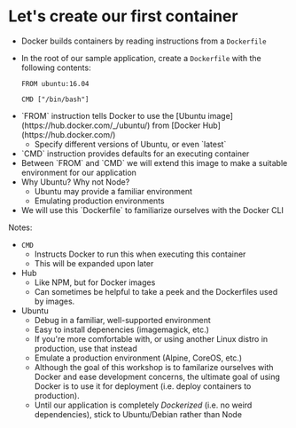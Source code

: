 # Let's create our first container

- Docker builds containers by reading instructions from a `Dockerfile`
- In the root of our sample application, create a `Dockerfile` with the following contents:
  ```
  FROM ubuntu:16.04

  CMD ["/bin/bash"]
  ```

- <!-- .element: class="fragment" data-fragment-index="1" --> `FROM` instruction tells Docker to use the [Ubuntu image](https://hub.docker.com/_/ubuntu/) from [Docker Hub](https://hub.docker.com/)
  - <!-- .element: class="fragment" data-fragment-index="1" --> Specify different versions of Ubuntu, or even `latest`
- <!-- .element: class="fragment" data-fragment-index="1" --> `CMD` instruction provides defaults for an executing container
- <!-- .element: class="fragment" data-fragment-index="1" --> Between `FROM` and `CMD` we will extend this image to make a suitable environment for our application
- <!-- .element: class="fragment" data-fragment-index="2" --> Why Ubuntu? Why not Node?
  - <!-- .element: class="fragment" --> Ubuntu may provide a familiar environment
  - <!-- .element: class="fragment" --> Emulating production environments

- <!-- .element: class="fragment" --> We will use this `Dockerfile` to familiarize ourselves with the Docker CLI

Notes:
- `CMD`
  - Instructs Docker to run this when executing this container
  - This will be expanded upon later
- Hub
  - Like NPM, but for Docker images
  - Can sometimes be helpful to take a peek and the Dockerfiles used by images.
- Ubuntu
  - Debug in a familiar, well-supported environment
  - Easy to install depenencies (imagemagick, etc.)
  - If you're more comfortable with, or using another Linux distro in production, use that instead
  - Emulate a production environment (Alpine, CoreOS, etc.)
  - Although the goal of this workshop is to familarize ourselves with Docker and ease development concerns, the ultimate goal of using Docker is to use it for deployment (i.e. deploy containers to production).
  - Until our application is completely _Dockerized_ (i.e. no weird dependencies), stick to Ubuntu/Debian rather than Node